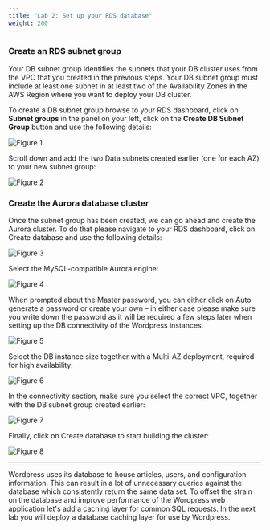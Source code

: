 ```yaml
---
title: "Lab 2: Set up your RDS database"
weight: 200
---
```


### Create an RDS subnet group

Your DB subnet group identifies the subnets that your DB cluster uses from the VPC that you created in the previous steps. Your DB subnet group must include at least one subnet in at least two of the Availability Zones in the AWS Region where you want to deploy your DB cluster.

To create a DB subnet group browse to your RDS dashboard, click on **Subnet groups** in the panel on your left, click on the **Create DB Subnet Group** button and use the following details:


![Figure 1](/images/rds1.png)

Scroll down and add the two Data subnets created earlier (one for each AZ) to your new subnet group:

![Figure 2](/images/rds2.png)

### Create the Aurora database cluster

Once the subnet group has been created, we can go ahead and create the Aurora cluster. To do that please navigate to your RDS dashboard, click on Create database and use the following details:

![Figure 3](/images/rds3.png)

Select the MySQL-compatible Aurora engine:

![Figure 4](/images/rds4.png)

When prompted about the Master password, you can either click on Auto generate a password or create your own – in either case please make sure you write down the password as it will be required a few steps later when setting up the DB connectivity of the Wordpress instances.

![Figure 5](/images/rds5.png)

Select the DB instance size together with a Multi-AZ deployment, required for high availability:

![Figure 6](/images/rds6.png)

In the connectivity section, make sure you select the correct VPC, together with the DB subnet group created earlier:

![Figure 7](/images/rds7.png)

Finally, click on Create database to start building the cluster:

![Figure 8](/images/rds8.png)

---

Wordpress uses its database to house articles, users, and configuration information.  This can result in a lot of unnecessary queries against the database which consistently return the same data set.  To offset the strain on the database and improve performance of the Wordpress web application let's add a caching layer for common SQL requests.  In the next lab you will deploy a database caching layer for use by Wordpress.